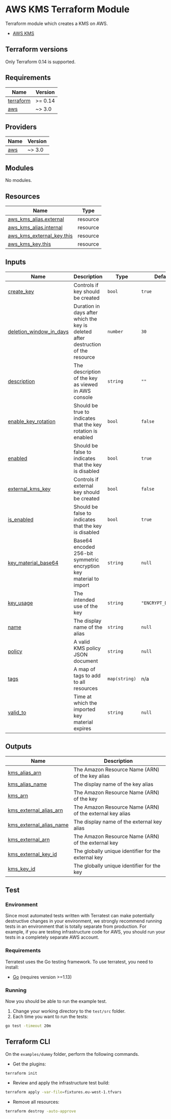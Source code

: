 # AWS KMS Terraform Module

Terraform module which creates a KMS on AWS.

* [AWS KMS](https://www.terraform.io/docs/providers/aws/r/kms_key.html)

## Terraform versions

Only Terraform 0.14 is supported.


<!-- BEGINNING OF PRE-COMMIT-TERRAFORM DOCS HOOK -->
## Requirements

| Name | Version |
|------|---------|
| <a name="requirement_terraform"></a> [terraform](#requirement\_terraform) | >= 0.14 |
| <a name="requirement_aws"></a> [aws](#requirement\_aws) | ~> 3.0 |

## Providers

| Name | Version |
|------|---------|
| <a name="provider_aws"></a> [aws](#provider\_aws) | ~> 3.0 |

## Modules

No modules.

## Resources

| Name | Type |
|------|------|
| [aws_kms_alias.external](https://registry.terraform.io/providers/hashicorp/aws/latest/docs/resources/kms_alias) | resource |
| [aws_kms_alias.internal](https://registry.terraform.io/providers/hashicorp/aws/latest/docs/resources/kms_alias) | resource |
| [aws_kms_external_key.this](https://registry.terraform.io/providers/hashicorp/aws/latest/docs/resources/kms_external_key) | resource |
| [aws_kms_key.this](https://registry.terraform.io/providers/hashicorp/aws/latest/docs/resources/kms_key) | resource |

## Inputs

| Name | Description | Type | Default | Required |
|------|-------------|------|---------|:--------:|
| <a name="input_create_key"></a> [create\_key](#input\_create\_key) | Controls if key should be created | `bool` | `true` | no |
| <a name="input_deletion_window_in_days"></a> [deletion\_window\_in\_days](#input\_deletion\_window\_in\_days) | Duration in days after which the key is deleted after destruction of the resource | `number` | `30` | no |
| <a name="input_description"></a> [description](#input\_description) | The description of the key as viewed in AWS console | `string` | `""` | no |
| <a name="input_enable_key_rotation"></a> [enable\_key\_rotation](#input\_enable\_key\_rotation) | Should be true to indicates that the key rotation is enabled | `bool` | `false` | no |
| <a name="input_enabled"></a> [enabled](#input\_enabled) | Should be false to indicates that the key is disabled | `bool` | `true` | no |
| <a name="input_external_kms_key"></a> [external\_kms\_key](#input\_external\_kms\_key) | Controls if external key should be created | `bool` | `false` | no |
| <a name="input_is_enabled"></a> [is\_enabled](#input\_is\_enabled) | Should be false to indicates that the key is disabled | `bool` | `true` | no |
| <a name="input_key_material_base64"></a> [key\_material\_base64](#input\_key\_material\_base64) | Base64 encoded 256-bit symmetric encryption key material to import | `string` | `null` | no |
| <a name="input_key_usage"></a> [key\_usage](#input\_key\_usage) | The intended use of the key | `string` | `"ENCRYPT_DECRYPT"` | no |
| <a name="input_name"></a> [name](#input\_name) | The display name of the alias | `string` | `null` | no |
| <a name="input_policy"></a> [policy](#input\_policy) | A valid KMS policy JSON document | `string` | `null` | no |
| <a name="input_tags"></a> [tags](#input\_tags) | A map of tags to add to all resources | `map(string)` | n/a | yes |
| <a name="input_valid_to"></a> [valid\_to](#input\_valid\_to) | Time at which the imported key material expires | `string` | `null` | no |

## Outputs

| Name | Description |
|------|-------------|
| <a name="output_kms_alias_arn"></a> [kms\_alias\_arn](#output\_kms\_alias\_arn) | The Amazon Resource Name (ARN) of the key alias |
| <a name="output_kms_alias_name"></a> [kms\_alias\_name](#output\_kms\_alias\_name) | The display name of the key alias |
| <a name="output_kms_arn"></a> [kms\_arn](#output\_kms\_arn) | The Amazon Resource Name (ARN) of the key |
| <a name="output_kms_external_alias_arn"></a> [kms\_external\_alias\_arn](#output\_kms\_external\_alias\_arn) | The Amazon Resource Name (ARN) of the external key alias |
| <a name="output_kms_external_alias_name"></a> [kms\_external\_alias\_name](#output\_kms\_external\_alias\_name) | The display name of the external key alias |
| <a name="output_kms_external_arn"></a> [kms\_external\_arn](#output\_kms\_external\_arn) | The Amazon Resource Name (ARN) of the external key |
| <a name="output_kms_external_key_id"></a> [kms\_external\_key\_id](#output\_kms\_external\_key\_id) | The globally unique identifier for the external key |
| <a name="output_kms_key_id"></a> [kms\_key\_id](#output\_kms\_key\_id) | The globally unique identifier for the key |
<!-- END OF PRE-COMMIT-TERRAFORM DOCS HOOK -->

## Test

### Environment

Since most automated tests written with Terratest can make potentially destructive changes in your environment, we
strongly recommend running tests in an environment that is totally separate from production. For example, if you are
testing infrastructure code for AWS, you should run your tests in a completely separate AWS account.

### Requirements

Terratest uses the Go testing framework. To use terratest, you need to install:

* [Go](https://golang.org/) (requires version >=1.13)

### Running

Now you should be able to run the example test.

1. Change your working directory to the `test/src` folder.
1. Each time you want to run the tests:

```bash
go test -timeout 20m
```

## Terraform CLI

On the `examples/dummy` folder, perform the following commands.

* Get the plugins:

```bash
terraform init
```

* Review and apply the infrastructure test build:

```bash
terraform apply -var-file=fixtures.eu-west-1.tfvars
```

* Remove all resources:

```bash
terraform destroy -auto-approve
```

